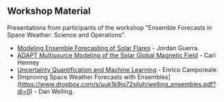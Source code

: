 ## Workshop Material

Presentations from participants of the workshop "Ensemble Forecasts in Space Weather: Science and Operations".

- [Modeling Ensemble Forecasting of Solar Flares](https://www.dropbox.com/s/dsy0dak3o6gru8k/LC2019_presentation.pdf?dl=0) - Jordan Guerra.
- [ADAPT Multisource Modeling of the Solar Global Magnetic Field](https://www.dropbox.com/s/rkczfa2ythl0nc9/Henney_ADAPT-Ensemble_v06.pdf?dl=0) - Carl Henney
- [Uncertainty Quantification and Machine Learning](https://www.dropbox.com/s/m84odccf2mlxf20/camporeale_Lorentz_ensemble_2019.pdf?dl=0) - Enrico Camporeale.
- [Improving Space Weather Forecasts with Ensembles] (https://www.dropbox.com/s/uuk1k9jq72siluh/welling_ensembles.pdf?dl=0) - Dan Welling.

